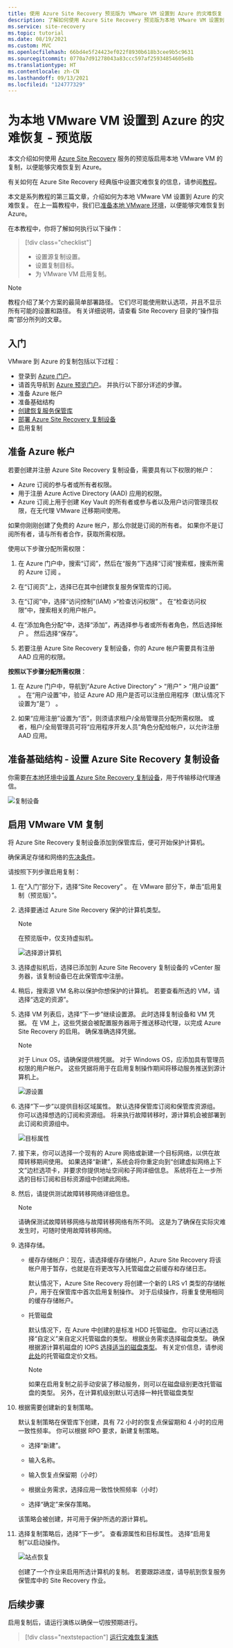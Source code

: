 ```yaml
---
title: 使用 Azure Site Recovery 预览版为 VMware VM 设置到 Azure 的灾难恢复
description: 了解如何使用 Azure Site Recovery 预览版为本地 VMware VM 设置到 Azure 的灾难恢复。
ms.service: site-recovery
ms.topic: tutorial
ms.date: 08/19/2021
ms.custom: MVC
ms.openlocfilehash: 66bd4e5f24423ef022f8930b618b3cee9b5c9631
ms.sourcegitcommit: 0770a7d91278043a83ccc597af25934854605e8b
ms.translationtype: HT
ms.contentlocale: zh-CN
ms.lasthandoff: 09/13/2021
ms.locfileid: "124777329"
---
```

# <a name="set-up-disaster-recovery-to-azure-for-on-premises-vmware-vms---preview"></a>为本地 VMware VM 设置到 Azure 的灾难恢复 - 预览版

本文介绍如何使用 [Azure Site Recovery](site-recovery-overview.md) 服务的预览版启用本地 VMware VM 的复制，以便能够灾难恢复到 Azure。

有关如何在 Azure Site Recovery 经典版中设置灾难恢复的信息，请参阅[教程](vmware-azure-tutorial.md)。

本文是系列教程的第三篇文章，介绍如何为本地 VMware VM 设置到 Azure 的灾难恢复。 在上一篇教程中，我们已[准备本地 VMware 环境](vmware-azure-tutorial-prepare-on-premises.md)，以便能够灾难恢复到 Azure。


在本教程中，你将了解如何执行以下操作：

> [!div class="checklist"]
> * 设置源复制设置。
> * 设置复制目标。
> * 为 VMware VM 启用复制。

> [!NOTE]
> 教程介绍了某个方案的最简单部署路径。 它们尽可能使用默认选项，并且不显示所有可能的设置和路径。 有关详细说明，请查看 Site Recovery 目录的“操作指南”部分所列的文章。

## <a name="get-started"></a>入门

VMware 到 Azure 的复制包括以下过程：

- 登录到 [Azure 门户](https://portal.azure.com/)。
- 请首先导航到 [Azure 预览门户](https://aka.ms/rcmcanary)。 并执行以下部分详述的步骤。
- 准备 Azure 帐户
- 准备基础结构
- [创建恢复服务保管库](./quickstart-create-vault-template.md?tabs=CLI)
- [部署 Azure Site Recovery 复制设备](deploy-vmware-azure-replication-appliance-preview.md)
- 启用复制

## <a name="prepare-azure-account"></a>准备 Azure 帐户

若要创建并注册 Azure Site Recovery 复制设备，需要具有以下权限的帐户：

- Azure 订阅的参与者或所有者权限。
- 用于注册 Azure Active Directory (AAD) 应用的权限。
- Azure 订阅上用于创建 Key Vault 的所有者或参与者以及用户访问管理员权限，在无代理 VMware 迁移期间使用。

如果你刚刚创建了免费的 Azure 帐户，那么你就是订阅的所有者。 如果你不是订阅所有者，请与所有者合作，获取所需权限。

使用以下步骤分配所需权限：

1. 在 Azure 门户中，搜索“订阅”，然后在“服务”下选择“订阅”搜索框，搜索所需的 Azure 订阅  。

2. 在“订阅页”上，选择已在其中创建恢复服务保管库的订阅。

3. 在“订阅”中，选择“访问控制”(IAM) >“检查访问权限” 。 在“检查访问权限”中，搜索相关的用户帐户。

4. 在“添加角色分配”中，选择“添加”，再选择参与者或所有者角色，然后选择帐户 。 然后选择“保存”。

5. 若要注册 Azure Site Recovery 复制设备，你的 Azure 帐户需要具有注册 AAD 应用的权限。

**按照以下步骤分配所需权限**：

1. 在 Azure 门户中，导航到“Azure Active Directory” > “用户” > “用户设置”  。 在“用户设置”中，验证 Azure AD 用户是否可以注册应用程序（默认情况下设置为“是”） 。

2. 如果“应用注册”设置为“否”，则须请求租户/全局管理员分配所需权限。 或者，租户/全局管理员可将“应用程序开发人员”角色分配给帐户，以允许注册 AAD 应用。

## <a name="prepare-infrastructure---set-up-azure-site-recovery-replication-appliance"></a>准备基础结构 - 设置 Azure Site Recovery 复制设备

你需要[在本地环境中设置 Azure Site Recovery 复制设备](deploy-vmware-azure-replication-appliance-preview.md)，用于传输移动代理通信。

![复制设备](./media/vmware-azure-set-up-replication-tutorial-preview/replication-appliance.png)

## <a name="enable-replication-of-vmware-vms"></a>启用 VMware VM 复制

将 Azure Site Recovery 复制设备添加到保管库后，便可开始保护计算机。

确保满足存储和网络的[先决条件](vmware-physical-azure-support-matrix.md)。

请按照下列步骤启用复制：

1. 在“入门”部分下，选择“Site Recovery” 。 在 VMware 部分下，单击“启用复制（预览版）”。

2. 选择要通过 Azure Site Recovery 保护的计算机类型。

   > [!NOTE]
   > 在预览版中，仅支持虚拟机。

   ![选择源计算机](./media/vmware-azure-set-up-replication-tutorial-preview/select-source.png)

3. 选择虚拟机后，选择已添加到 Azure Site Recovery 复制设备的 vCenter 服务器，该复制设备已在此保管库中注册。

4. 稍后，搜索源 VM 名称以保护你想保护的计算机。 若要查看所选的 VM，请选择“选定的资源”。

5. 选择 VM 列表后，选择“下一步”继续设置源。 此时选择复制设备和 VM 凭据。 在 VM 上，这些凭据会被配置服务器用于推送移动代理，以完成 Azure Site Recovery 的启用。 确保准确选择凭据。

   >[!NOTE]
   >对于 Linux OS，请确保提供根凭据。 对于 Windows OS，应添加具有管理员权限的用户帐户。 这些凭据将用于在启用复制操作期间将移动服务推送到源计算机上。

   ![源设置](./media/vmware-azure-set-up-replication-tutorial-preview/source-settings.png)

6. 选择“下一步”以提供目标区域属性。 默认选择保管库订阅和保管库资源组。 你可以选择想选的订阅和资源组。 将来执行故障转移时，源计算机会被部署到此订阅和资源组中。

   ![目标属性](./media/vmware-azure-set-up-replication-tutorial-preview/target-properties.png)

7. 接下来，你可以选择一个现有的 Azure 网络或新建一个目标网络，以供在故障转移期间使用。 如果选择“新建”，系统会将你重定向到“创建虚拟网络上下文”边栏选项卡，并要求你提供地址空间和子网详细信息。 系统将在上一步所选的目标订阅和目标资源组中创建此网络。

8. 然后，请提供测试故障转移网络详细信息。

   > [!NOTE]
   > 请确保测试故障转移网络与故障转移网络有所不同。 这是为了确保在实际灾难发生时，可随时使用故障转移网络。

9. 选择存储。

    - 缓存存储帐户：现在，请选择缓存存储帐户，Azure Site Recovery 将该帐户用于暂存，也就是在将更改写入托管磁盘之前缓存和存储日志。

      默认情况下，Azure Site Recovery 将创建一个新的 LRS v1 类型的存储帐户，用于在保管库中首次启用复制操作。 对于后续操作，将重复使用相同的缓存存储帐户。
    -  托管磁盘

       默认情况下，在 Azure 中创建的是标准 HDD 托管磁盘。 你可以通过选择“自定义”来自定义托管磁盘的类型。 根据业务需求选择磁盘类型。 确保根据源计算机磁盘的 IOPS [选择适当的磁盘类型](../virtual-machines/disks-types.md#disk-comparison)。 有关定价信息，请参阅[此处](https://azure.microsoft.com/pricing/details/managed-disks/)的托管磁盘定价文档。

       >[!NOTE]
       > 如果在启用复制之前手动安装了移动服务，则可以在磁盘级别更改托管磁盘的类型。 另外，在计算机级别默认可选择一种托管磁盘类型

10. 根据需要创建新的复制策略。

     默认复制策略在保管库下创建，具有 72 小时的恢复点保留期和 4 小时的应用一致性频率。  你可以根据 RPO 要求，新建复制策略。

     - 选择“新建”。

     - 输入名称。

     - 输入恢复点保留期（小时）

     - 根据业务需求，选择应用一致性快照频率（小时）

     - 选择“确定”来保存策略。

     该策略会被创建，并可用于保护所选的源计算机。

11. 选择复制策略后，选择“下一步”。 查看源属性和目标属性。 选择“启用复制”以启动操作。

    ![站点恢复](./media/vmware-azure-set-up-replication-tutorial-preview/enable-replication.png)

    创建了一个作业来启用所选计算机的复制。 若要跟踪进度，请导航到恢复服务保管库中的 Site Recovery 作业。


## <a name="next-steps"></a>后续步骤
启用复制后，请运行演练以确保一切按预期进行。
> [!div class="nextstepaction"]
> [运行灾难恢复演练](site-recovery-test-failover-to-azure.md)